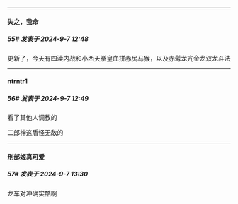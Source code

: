 ﻿
*****

####  失之，我命  
##### 55#       发表于 2024-9-7 12:48

更新了，今天有四渎内战和小西天拳皇血拼赤尻马猴，以及赤髯龙亢金龙双龙斗法

*****

####  ntrntr1  
##### 56#       发表于 2024-9-7 12:49

看了其他人调教的

二郎神这盾怪无敌的


*****

####  刑部姬真可爱  
##### 57#       发表于 2024-9-7 13:30

龙车对冲确实酷啊

